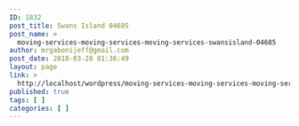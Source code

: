 ```yaml
---
ID: 1832
post_title: Swans Island 04685
post_name: >
  moving-services-moving-services-moving-services-swansisland-04685
author: mrgabonijeff@gmail.com
post_date: 2018-03-28 01:36:49
layout: page
link: >
  http://localhost/wordpress/moving-services-moving-services-moving-services-swansisland-04685/
published: true
tags: [ ]
categories: [ ]
---
```

